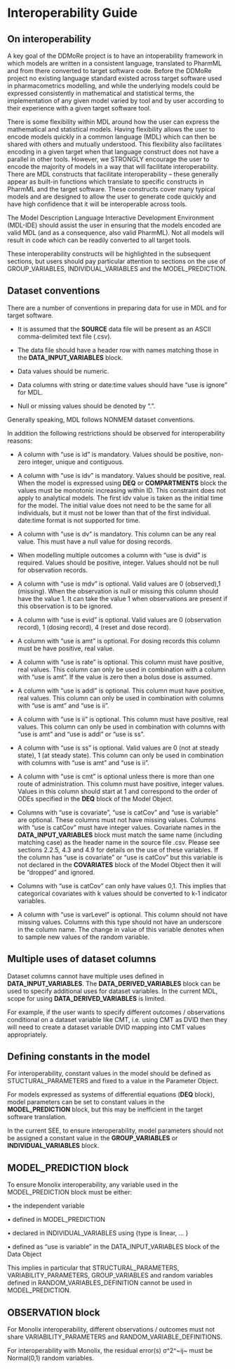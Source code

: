 Interoperability Guide
======================

On interoperability
-------------------

A key goal of the DDMoRe project is to have an intoperability framework
in which models are written in a consistent language, translated to
PharmML and from there converted to target software code. Before the
DDMoRe project no existing language standard existed across target
software used in pharmacometrics modelling, and while the underlying
models could be expressed consistently in mathematical and statistical
terms, the implementation of any given model varied by tool and by user
according to their experience with a given target software tool.

There is some flexibility within MDL around how the user can express the
mathematical and statistical models. Having flexibility allows the user
to encode models quickly in a common language (MDL) which can then be
shared with others and mutually understood. This flexibility also
facilitates encoding in a given target when that language construct does
not have a parallel in other tools. However, we STRONGLY encourage the
user to encode the majority of models in a way that will facilitate
interoperability. There are MDL constructs that facilitate
interoperability – these generally appear as built-in functions which
translate to specific constructs in PharmML and the target software.
These constructs cover many typical models and are designed to allow the
user to generate code quickly and have high confidence that it will be
interoperable across tools.

The Model Description Language Interactive Development Environment
(MDL-IDE) should assist the user in ensuring that the models encoded are
valid MDL (and as a consequence, also valid PharmML). Not all models
will result in code which can be readily converted to all target tools.

These interoperability constructs will be highlighted in the subsequent
sections, but users should pay particular attention to sections on the
use of GROUP\_VARIABLES, INDIVIDUAL\_VARIABLES and the
MODEL\_PREDICTION.

Dataset conventions
-------------------

There are a number of conventions in preparing data for use in MDL and
for target software.

-   It is assumed that the **SOURCE** data file will be present as an
    ASCII comma-delimited text file (.csv).

-   The data file should have a header row with names matching those in
    the **DATA\_INPUT\_VARIABLES** block.

-   Data values should be numeric.

-   Data columns with string or date:time values should have “use is
    ignore” for MDL.

-   Null or missing values should be denoted by “.”.

Generally speaking, MDL follows NONMEM dataset conventions.

In addition the following restrictions should be observed for
interoperability reasons:

-   A column with “use is id” is mandatory. Values should be positive,
    non-zero integer, unique and contiguous.

-   A column with “use is idv” is mandatory. Values should be positive,
    real. When the model is expressed using **DEQ** or **COMPARTMENTS**
    block the values must be monotonic increasing within ID. This
    constraint does not apply to analytical models. The first idv value
    is taken as the initial time for the model. The initial value does
    not need to be the same for all individuals, but it must not be
    lower than that of the first individual. date:time format is not
    supported for time.

-   A column with “use is dv” is mandatory. This column can be any real
    value. This must have a null value for dosing records.

-   When modelling multiple outcomes a column with “use is dvid” is
    required. Values should be positive, integer. Values should not be
    null for observation records.

-   A column with “use is mdv” is optional. Valid values are 0
    (observed),1 (missing). When the observation is null or missing this
    column should have the value 1. It can take the value 1 when
    observations are present if this observation is to be ignored.

-   A column with “use is evid” is optional. Valid values are 0
    (observation record), 1 (dosing record), 4 (reset and dose record).

-   A column with “use is amt” is optional. For dosing records this
    column must be have positive, real value.

-   A column with “use is rate” is optional. This column must have
    positive, real values. This column can only be used in combination
    with a column with “use is amt”. If the value is zero then a bolus
    dose is assumed.

-   A column with “use is addl” is optional. This column must have
    positive, real values. This column can only be used in combination
    with columns with “use is amt” and “use is ii”.

-   A column with “use is ii” is optional. This column must have
    positive, real values. This column can only be used in combination
    with columns with “use is amt” and “use is addl” or “use is ss”.

-   A column with “use is ss” is optional. Valid values are 0 (not at
    steady state), 1 (at steady state). This column can only be used in
    combination with columns with “use is amt” and “use is ii”.

-   A column with “use is cmt” is optional unless there is more than one
    route of administration. This column must have positive, integer
    values. Values in this column should start at 1 and correspond to
    the order of ODEs specified in the **DEQ** block of the Model
    Object.

-   Columns with “use is covariate”, “use is catCov” and “use is
    variable” are optional. These columns must not have missing values.
    Columns with “use is catCov” must have integer values. Covariate
    names in the **DATA\_INPUT\_VARIABLES** block must match the same
    name (including matching case) as the header name in the source file
    .csv. Please see sections 2.2.5, 4.3 and 4.9 for details on the use
    of these variables. If the column has “use is covariate” or “use is
    catCov” but this variable is not declared in the **COVARIATES**
    block of the Model Object then it will be “dropped” and ignored.

-   Columns with “use is catCov” can only have values 0,1. This implies
    that categorical covariates with k values should be converted to k-1
    indicator variables.

-   A column with “use is varLevel” is optional. This column should not
    have missing values. Columns with this type should not have an
    underscore in the column name. The change in value of this variable
    denotes when to sample new values of the random variable.

Multiple uses of dataset columns
--------------------------------

Dataset columns cannot have multiple uses defined in
**DATA\_INPUT\_VARIABLES**. The **DATA\_DERIVED\_VARIABLES** block can
be used to specify additional uses for dataset variables. In the current
MDL, scope for using **DATA\_DERIVED\_VARIABLES** is limited.

For example, if the user wants to specify different outcomes /
observations conditional on a dataset variable like CMT, i.e. using CMT
as DVID then they will need to create a dataset variable DVID mapping
into CMT values appropriately.

Defining constants in the model 
--------------------------------

For interoperability, constant values in the model should be defined as
STUCTURAL\_PARAMETERS and fixed to a value in the Parameter Object.

For models expressed as systems of differential equations (**DEQ**
block), model parameters can be set to constant values in the
**MODEL\_PREDICTION** block, but this may be inefficient in the target
software translation.

In the current SEE, to ensure interoperability, model parameters should
not be assigned a constant value in the **GROUP\_VARIABLES** or
**INDIVIDUAL\_VARIABLES** block.

**MODEL\_PREDICTION** block
---------------------------

To ensure Monolix interoperability, any variable used in the
MODEL\_PREDICTION block must be either:

• the independent variable

• defined in MODEL\_PREDICTION

• declared in INDIVIDUAL\_VARIABLES using {type is linear, … }

• defined as “use is variable” in the DATA\_INPUT\_VARIABLES block of
the Data Object

This implies in particular that STRUCTURAL\_PARAMETERS,
VARIABILITY\_PARAMETERS, GROUP\_VARIABLES and random variables defined
in RANDOM\_VARIABLES\_DEFINITION cannot be used in MODEL\_PREDICTION.

**OBSERVATION** block
---------------------

For Monolix interoperability, different observations / outcomes must not
share VARIABILITY\_PARAMETERS and RANDOM\_VARIABLE\_DEFINITIONS.

For interoperability with Monolix, the residual error(s) σ^2^~ij~ must
be Normal(0,1) random variables.

